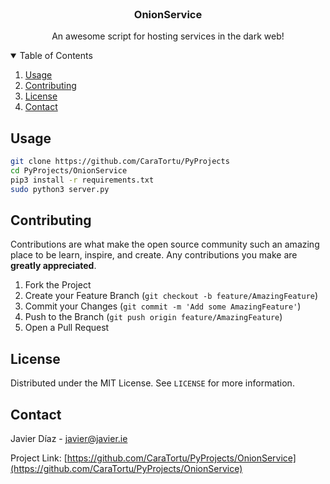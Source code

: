 <!-- PROJECT LOGO -->
<br />
<p align="center">

  <h3 align="center">OnionService</h3>

  <p align="center">
    An awesome script for hosting services in the dark web!
  </p>
</p>



<!-- TABLE OF CONTENTS -->
<details open="open">
  <summary>Table of Contents</summary>
  <ol>
    <li><a href="#usage">Usage</a></li>
    <li><a href="#contributing">Contributing</a></li>
    <li><a href="#license">License</a></li>
    <li><a href="#contact">Contact</a></li>
  </ol>
</details>


## Usage

```bash
git clone https://github.com/CaraTortu/PyProjects
cd PyProjects/OnionService
pip3 install -r requirements.txt
sudo python3 server.py
```


<!-- CONTRIBUTING -->
## Contributing

Contributions are what make the open source community such an amazing place to be learn, inspire, and create. Any contributions you make are **greatly appreciated**.

1. Fork the Project
2. Create your Feature Branch (`git checkout -b feature/AmazingFeature`)
3. Commit your Changes (`git commit -m 'Add some AmazingFeature'`)
4. Push to the Branch (`git push origin feature/AmazingFeature`)
5. Open a Pull Request



<!-- LICENSE -->
## License

Distributed under the MIT License. See `LICENSE` for more information.



<!-- CONTACT -->
## Contact

Javier Díaz - javier@javier.ie

Project Link: [https://github.com/CaraTortu/PyProjects/OnionService](https://github.com/CaraTortu/PyProjects/OnionService)
